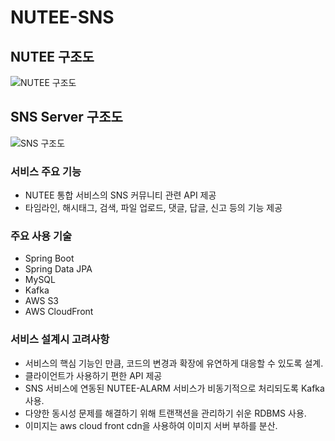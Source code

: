 # NUTEE-SNS

## NUTEE 구조도
![NUTEE 구조도](https://user-images.githubusercontent.com/47442178/108618442-96779080-7461-11eb-819e-c8dd855a8070.jpg)

## SNS Server 구조도
![SNS 구조도](https://user-images.githubusercontent.com/47442178/112945366-269aab00-916f-11eb-8e91-3d515af644bc.png)


### 서비스 주요 기능
- NUTEE 통합 서비스의 SNS 커뮤니티 관련 API 제공
- 타임라인, 해시태그, 검색, 파일 업로드, 댓글, 답글, 신고 등의 기능 제공 

### 주요 사용 기술
- Spring Boot
- Spring Data JPA
- MySQL
- Kafka
- AWS S3
- AWS CloudFront

### 서비스 설계시 고려사항
- 서비스의 핵심 기능인 만큼, 코드의 변경과 확장에 유연하게 대응할 수 있도록 설계.
- 클라이언트가 사용하기 편한 API 제공
- SNS 서비스에 연동된 NUTEE-ALARM 서비스가 비동기적으로 처리되도록 Kafka 사용.
- 다양한 동시성 문제를 해결하기 위해 트랜잭션을 관리하기 쉬운 RDBMS 사용.
- 이미지는 aws cloud front cdn을 사용하여 이미지 서버 부하를 분산.
